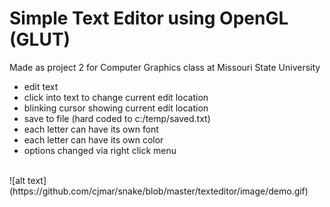 # Simple Text Editor using OpenGL (GLUT)

Made as project 2 for Computer Graphics class at Missouri State University  
<ul>
  <li>edit text  
  <li>click into text to change current edit location</li>
  <li>blinking cursor showing current edit location</li>
  <li>save to file (hard coded to c:/temp/saved.txt)</li>
  <li>each letter can have its own font</li>
  <li>each letter can have its own color</li>
  <li>options changed via right click menu</li>
 </ul>
<br>
![alt text](https://github.com/cjmar/snake/blob/master/texteditor/image/demo.gif)
